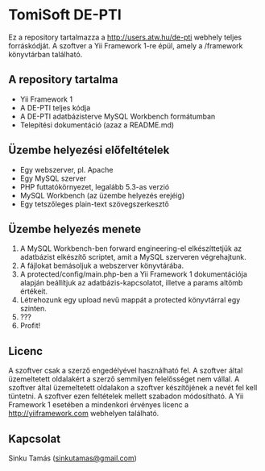 TomiSoft DE-PTI
===============

Ez a repository tartalmazza a http://users.atw.hu/de-pti webhely teljes forráskódját.
A szoftver a Yii Framework 1-re épül, amely a /framework könyvtárban található.

A repository tartalma
---------------------
- Yii Framework 1
- A DE-PTI teljes kódja
- A DE-PTI adatbázisterve MySQL Workbench formátumban
- Telepítési dokumentáció (azaz a README.md)

Üzembe helyezési előfeltételek
------------------------------
- Egy webszerver, pl. Apache
- Egy MySQL szerver
- PHP futtatókörnyezet, legalább 5.3-as verzió
- MySQL Workbench (az üzembe helyezés erejéig)
- Egy tetszőleges plain-text szövegszerkesztő

Üzembe helyezés menete
----------------------
1. A MySQL Workbench-ben forward engineering-el elkészíttetjük az adatbázist elkészítő scriptet, amit a MySQL szerveren végrehajtunk.
2. A fájlokat bemásoljuk a webszerver könyvtárába.
3. A protected/config/main.php-ben a Yii Framework 1 dokumentációja alapján beállítjuk az adatbázis-kapcsolatot, illetve a params altömb értékeit.
4. Létrehozunk egy upload nevű mappát a protected könyvtárral egy szinten.
5. ???
6. Profit!

Licenc
------
A szoftver csak a szerző engedélyével használható fel. A szoftver által üzemeltetett oldalakért a szerző semmilyen
felelősséget nem vállal. A szoftver által üzemeltetett oldalakon a szoftver készítőjének a nevét fel kell tüntetni.
A szoftver ezen feltételek mellett szabadon módosítható. A Yii Framework 1 esetében a mindenkori érvényes licenc a
http://yiiframework.com webhelyen található.

Kapcsolat
---------
Sinku Tamás (sinkutamas@gmail.com)
